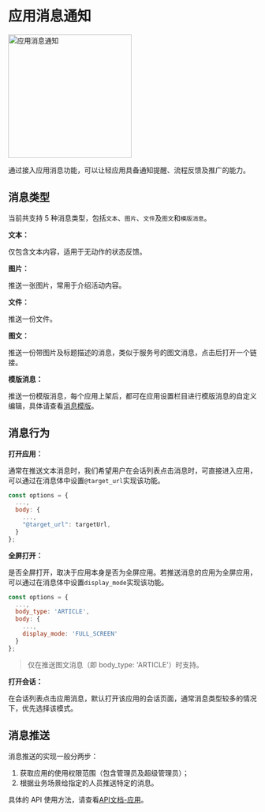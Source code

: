 # 应用消息通知

<p class="w6s-image">
  <img :src="$withBase('/app/message.png')" alt="应用消息通知" width="250px" />
</p>

通过接入应用消息功能，可以让轻应用具备通知提醒、流程反馈及推广的能力。

## 消息类型

当前共支持 5 种消息类型，包括`文本`、`图片`、`文件`及`图文`和`模版消息`。

**文本：**

仅包含文本内容，适用于无动作的状态反馈。

**图片：**

推送一张图片，常用于介绍活动内容。

**文件：**

推送一份文件。

**图文：**

推送一份带图片及标题描述的消息，类似于服务号的图文消息，点击后打开一个链接。

**模版消息：**

推送一份模版消息，每个应用上架后，都可在应用设置栏目进行模版消息的自定义编辑，具体请查看[消息模版](/light-app/#消息模版)。

## 消息行为 

**打开应用：**

通常在推送文本消息时，我们希望用户在会话列表点击消息时，可直接进入应用，可以通过在消息体中设置`@target_url`实现该功能。

```js
const options = {
  ...,
  body: {
    ...,
    "@target_url": targetUrl,
  }
};
```

**全屏打开：**

是否全屏打开，取决于应用本身是否为全屏应用。若推送消息的应用为全屏应用，可以通过在消息体中设置`display_mode`实现该功能。

```js
const options = {
  ...,
  body_type: 'ARTICLE', 
  body: {
    ...,
    display_mode: 'FULL_SCREEN'
  }
};
```

> 仅在推送图文消息（即 body_type: 'ARTICLE'）时支持。

**打开会话：**

在会话列表点击应用消息，默认打开该应用的会话页面，通常消息类型较多的情况下，优先选择该模式。

## 消息推送

消息推送的实现一般分两步：

1. 获取应用的使用权限范围（包含管理员及超级管理员）；
2. 根据业务场景给指定的人员推送特定的消息。

具体的 API 使用方法，请查看[API文档-应用](/api/app/mbox)。